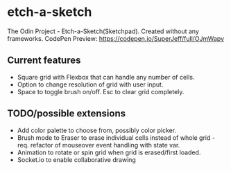# etch-a-sketch
The Odin Project - Etch-a-Sketch(Sketchpad). Created without any frameworks.
CodePen Preview: https://codepen.io/SuperJeff/full/OJmWapv

## Current features
- Square grid with Flexbox that can handle any number of cells.
- Option to change resolution of grid with user input.
- Space to toggle brush on/off. Esc to clear grid completely.

## TODO/possible extensions
- Add color palette to choose from, possibly color picker.
- Brush mode to Eraser to erase individual cells instead of whole grid - req. refactor of mouseover event handling with state var.
- Animation to rotate or spin grid when grid is erased/first loaded.
- Socket.io to enable collaborative drawing
